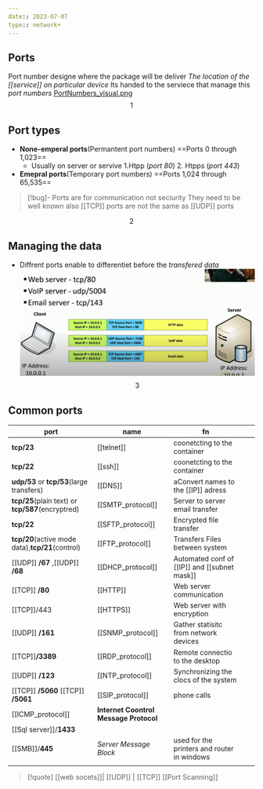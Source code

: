 ```yaml
---
date:: 2023-07-07
type:: network+
---
```

## Ports

Port number designe where the package will be deliver 
*The location of the [[service]]   on particular device*
Its handed to the serviece that manage this *port numbers*
[PortNumbers_visual.png](/static/PortNumbers_visual.png)
$$1$$
## Port types 
- **None-emperal ports**(Permantent port numbers)
	==Ports 0 through 1,023==
	- Usually on server or servive 
		1.Htpp (*port 80*) 
		2. Htpps (*port 443*)
- **Emepral ports**(Temporary port numbers)
	==Ports 1,024 through 65,535==

>[!bug]- Ports are for communication not seciurity 
>They need to be well known
>also 
>[[TCP]] ports are not the same as [[UDP]] ports 

$$2$$
## Managing the data 
- Diffrent ports enable to differentiet before the *transfered data*
	![MenaginPortsData_visual.png](/static/MenaginPortsData_visual.png)
$$3$$
## Common ports 
| port                                              | name                                   | fn                                           |     |     |
| ------------------------------------------------- | -------------------------------------- | -------------------------------------------- | --- | --- |
| **tcp/23**                                        | [[telnet]]                             | coonetcting to the container                 |     |     |
| **tcp/22**                                        | [[ssh]]                                | coonetcting to the container                 |     |     |
| **udp/53** or **tcp/53**(large transfers)         | [[DNS]]                                | aConvert names to the [[IP]] adress          |     |     |
| **tcp/25**(plain text) or **tcp/587**(encryptred) | [[SMTP_protocol]]                      | Server to server email transfer              |     |     |
| **tcp/22**                                        | [[SFTP_protocol]]                      | Encrypted file transfer                      |     |     |
| **tcp/20**(active mode data),**tcp/21**(control)  | [[FTP_protocol]]                       | Transfers Files between system               |     |     |
| [[UDP]] **/67** ,[[UDP]] **/68**                  | [[DHCP_protocol]]                      | Automated conf of [[IP]] and [[subnet mask]] |     |     |
| [[TCP]] **/80**                                   | [[HTTP]]                               | Web server communication                     |     |     |
| [[TCP]]/443                                       | [[HTTPS]]                              | Web server with encryption                   |     |     |
| [[UDP]] **/161**                                  | [[SNMP_protocol]]                      | Gather statisitc from network devices        |     |     |
| [[TCP]]**/3389**                                  | [[RDP_protocol]]                       | Remote connectio to the desktop              |     |     |
| [[UDP]] **/123**                                  | [[NTP_protocol]]                       | Synchronizing the clocs of the system        |     |     |
| [[TCP]] **/5060** [[TCP]] **/5061**               | [[SIP_protocol]]                       | phone calls                                  |     |     |
| [[ICMP_protocol]]                                 | **Internet Coontrol Message Protocol** |                                              |     |     |
| [[Sql server]]/**1433**                           |                                        |                                              |     |     |
| [[SMB]]/**445**                                   | *Server Message Block*                 | used for the printers and router in windows  |     |     |
|                                                   |                                        |                                              |     |     |

>[!quote] [[web socets]]| [[UDP]] | [[TCP]]  [[Port Scanning]] 




